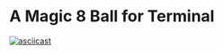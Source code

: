 # A Magic 8 Ball for Terminal
[![asciicast](https://asciinema.org/a/D8XB6gIblP1RDJju7yEE8sQEv.svg)](https://asciinema.org/a/D8XB6gIblP1RDJju7yEE8sQEv)
